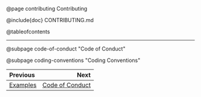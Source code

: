 @page contributing Contributing

@include{doc} CONTRIBUTING.md

@tableofcontents

---

@subpage code-of-conduct "Code of Conduct"

@subpage coding-conventions "Coding Conventions"

<div class="section_buttons">

| Previous              |                                Next |
|:----------------------|------------------------------------:|
| [Examples](#examples) | [Code of Conduct](#code-of-conduct) |

</div>
